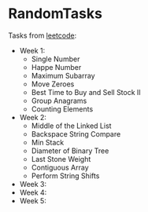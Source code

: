 # RandomTasks
Tasks from [leetcode](https://leetcode.com/):
* Week 1:
  + Single Number
  + Happe Number
  + Maximum Subarray
  + Move Zeroes
  + Best Time to Buy and Sell Stock II
  + Group Anagrams
  + Counting Elements
* Week 2:
  + Middle of the Linked List
  + Backspace String Compare
  + Min Stack
  + Diameter of Binary Tree
  + Last Stone Weight
  + Contiguous Array
  + Perform String Shifts
* Week 3:
* Week 4:
* Week 5:
